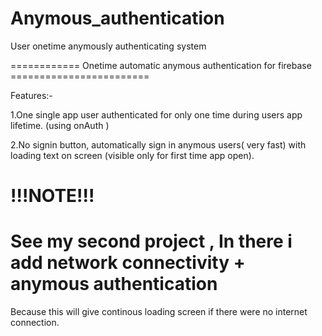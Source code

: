 # Anymous_authentication
User onetime anymously authenticating system

============   Onetime automatic anymous authentication for firebase  ========================

Features:- 

1.One single app user authenticated for only one time during users app lifetime. (using onAuth )

2.No signin button, automatically sign in anymous users( very fast) with loading text on screen (visible only for first time app open).



# !!!NOTE!!!

# See my second project , In there i add network connectivity + anymous authentication
Because this will give continous loading screen if there were no internet connection.
